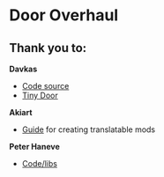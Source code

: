 # Door Overhaul

## Thank you to: 

**Davkas**
* [Code source](https://github.com/davkas88/ModNotIncluded/tree/Davkas.Inc)
* [Tiny Door](https://steamcommunity.com/id/Davkas1988/myworkshopfiles/?appid=457140)

**Akiart**
* [Guide](https://forums.kleientertainment.com/forums/topic/123339-guide-for-creating-translatable-mods/)
for creating translatable mods

**Peter Haneve**
* [Code/libs](https://github.com/peterhaneve)